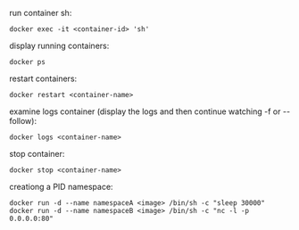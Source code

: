 

run container sh:

`docker exec -it <container-id> 'sh'`

display running containers:

`docker ps`

restart containers:

`docker restart <container-name>`

examine logs container (display the logs and then continue watching -f or --follow):

`docker logs <container-name>`

stop container:

`docker stop <container-name>`

creationg a PID namespace:

`docker run -d --name namespaceA <image> /bin/sh -c "sleep 30000"
docker run -d --name namespaceB <image> /bin/sh -c "nc -l -p 0.0.0.0:80"`
